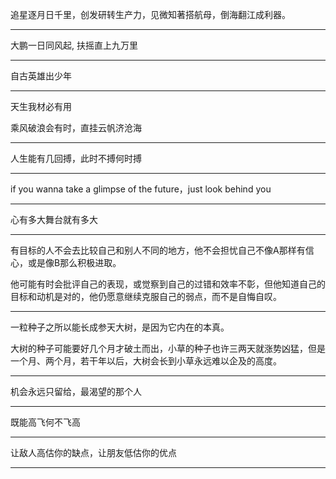 追星逐月日千里，创发研转生产力，见微知著搭航母，倒海翻江成利器。

---

大鹏一日同风起, 扶摇直上九万里

---

自古英雄出少年

---

天生我材必有用

乘风破浪会有时，直挂云帆济沧海

---

人生能有几回搏，此时不搏何时搏

---

if you wanna take a glimpse of the future，just look behind you

---

心有多大舞台就有多大

---

有目标的人不会去比较自己和别人不同的地方，他不会担忧自己不像A那样有信心，或是像B那么积极进取。

他可能有时会批评自己的表现，或觉察到自己的过错和效率不彰，但他知道自己的目标和动机是对的，他仍愿意继续克服自己的弱点，而不是自悔自叹。

---

一粒种子之所以能长成参天大树，是因为它内在的本真。

大树的种子可能要好几个月才破土而出，小草的种子也许三两天就涨势凶猛，但是一个月、两个月，若干年以后，大树会长到小草永远难以企及的高度。

---

机会永远只留给，最渴望的那个人

---

既能高飞何不飞高

---

让敌人高估你的缺点，让朋友低估你的优点

---



